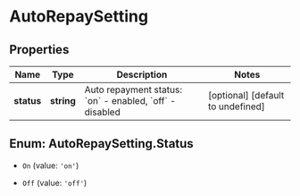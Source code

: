 # AutoRepaySetting

## Properties

Name | Type | Description | Notes
------------ | ------------- | ------------- | -------------
**status** | **string** | Auto repayment status: &#x60;on&#x60; - enabled, &#x60;off&#x60; - disabled | [optional] [default to undefined]

## Enum: AutoRepaySetting.Status

* `On` (value: `'on'`)

* `Off` (value: `'off'`)


